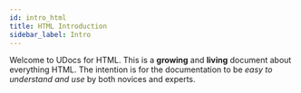 ```yaml
---
id: intro_html
title: HTML Introduction
sidebar_label: Intro
---
```


Welcome to UDocs for HTML. This is a **growing** and **living** document about everything HTML. The intention is for the documentation to be *easy to understand and use* by both novices and experts.
